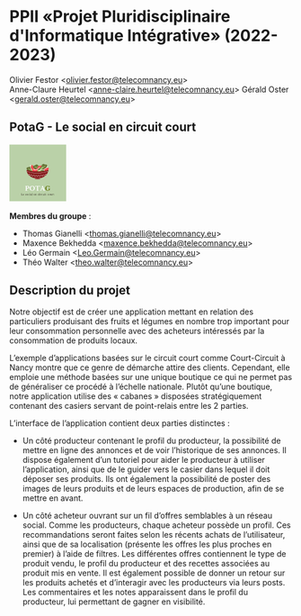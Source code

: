 # PPII «Projet Pluridisciplinaire d'Informatique Intégrative» (2022-2023)

Olivier Festor <<olivier.festor@telecomnancy.eu>>  
Anne-Claure Heurtel <<anne-claire.heurtel@telecomnancy.eu>>
Gérald Oster <<gerald.oster@telecomnancy.eu>>  


## PotaG - Le social en circuit court
<!-- LOGO DU PROJET -->

<img src="Web/PotaG_logo.png" width=20% height=20%>

**Membres du groupe** :
- Thomas Gianelli <<thomas.gianelli@telecomnancy.eu>>
- Maxence Bekhedda <<maxence.bekhedda@telecomnancy.eu>>
- Léo Germain <<Leo.Germain@telecomnancy.eu>>
- Théo Walter <<theo.walter@telecomnancy.eu>>

## Description du projet

Notre objectif est de créer une application mettant en relation des particuliers produisant des fruits et légumes en nombre trop important pour leur consommation personnelle avec des acheteurs intéressés par la consommation de produits locaux.

L’exemple d’applications basées sur le circuit court comme Court-Circuit à Nancy montre que ce genre de démarche attire des clients. Cependant, elle emploie une méthode basées sur une unique boutique ce qui ne permet pas de généraliser ce procédé à l’échelle nationale. Plutôt qu’une boutique, notre application utilise des « cabanes » disposées stratégiquement contenant des casiers servant de point-relais entre les 2 parties.

L’interface de l’application contient deux parties distinctes :
- Un côté producteur contenant le profil du producteur, la possibilité de mettre en ligne des annonces et de voir l’historique de ses annonces. Il dispose également d’un tutoriel pour aider le producteur à utiliser l’application, ainsi que de le guider vers le casier dans lequel il doit déposer ses produits. Ils ont également la possibilité de poster des images de leurs produits et de leurs espaces de production, afin de se mettre en avant.

- Un côté acheteur ouvrant sur un fil d’offres semblables à un réseau social. Comme les producteurs, chaque acheteur possède un profil. Ces recommandations seront faites selon les récents achats de l’utilisateur, ainsi que de sa localisation (présente les offres les plus proches en premier) à l’aide de filtres. Les différentes offres contiennent le type de produit vendu, le profil du producteur et des recettes associées au produit mis en vente.
Il est également possible de donner un retour sur les produits achetés et d’interagir avec les producteurs via leurs posts. Les commentaires et les notes apparaissent dans le profil du producteur, lui permettant de gagner en visibilité.



